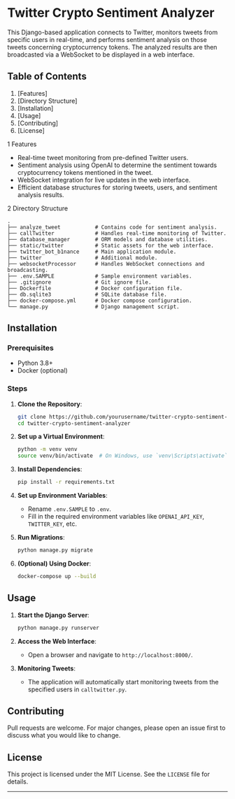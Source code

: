 # Twitter Crypto Sentiment Analyzer

This Django-based application connects to Twitter, monitors tweets from specific users in real-time, and performs sentiment analysis on those tweets concerning cryptocurrency tokens. The analyzed results are then broadcasted via a WebSocket to be displayed in a web interface.

## Table of Contents

1. [Features]
2. [Directory Structure]
3. [Installation]
4. [Usage]
5. [Contributing]
6. [License]

1 Features

- Real-time tweet monitoring from pre-defined Twitter users.
- Sentiment analysis using OpenAI to determine the sentiment towards cryptocurrency tokens mentioned in the tweet.
- WebSocket integration for live updates in the web interface.
- Efficient database structures for storing tweets, users, and sentiment analysis results.

2 Directory Structure

```
.
├── analyze_tweet           # Contains code for sentiment analysis.
├── callTwitter             # Handles real-time monitoring of Twitter.
├── database_manager        # ORM models and database utilities.
├── static/twitter          # Static assets for the web interface.
├── tw1tter_bot_b1nance     # Main application module.
├── twitter                 # Additional module.
├── websocketProcessor      # Handles WebSocket connections and broadcasting.
├── .env.SAMPLE             # Sample environment variables.
├── .gitignore              # Git ignore file.
├── Dockerfile              # Docker configuration file.
├── db.sqlite3              # SQLite database file.
├── docker-compose.yml      # Docker compose configuration.
└── manage.py               # Django management script.
```

## Installation

### Prerequisites

- Python 3.8+
- Docker (optional)

### Steps

1. **Clone the Repository**:
    ```bash
    git clone https://github.com/yourusername/twitter-crypto-sentiment-analyzer.git
    cd twitter-crypto-sentiment-analyzer
    ```

2. **Set up a Virtual Environment**:
    ```bash
    python -m venv venv
    source venv/bin/activate  # On Windows, use `venv\Scripts\activate`
    ```

3. **Install Dependencies**:
    ```bash
    pip install -r requirements.txt
    ```

4. **Set up Environment Variables**:
    - Rename `.env.SAMPLE` to `.env`.
    - Fill in the required environment variables like `OPENAI_API_KEY`, `TWITTER_KEY`, etc.

5. **Run Migrations**:
    ```bash
    python manage.py migrate
    ```

6. **(Optional) Using Docker**:
    ```bash
    docker-compose up --build
    ```

## Usage

1. **Start the Django Server**:
    ```bash
    python manage.py runserver
    ```

2. **Access the Web Interface**:
    - Open a browser and navigate to `http://localhost:8000/`.

3. **Monitoring Tweets**:
    - The application will automatically start monitoring tweets from the specified users in `calltwitter.py`.

## Contributing

Pull requests are welcome. For major changes, please open an issue first to discuss what you would like to change.

## License

This project is licensed under the MIT License. See the `LICENSE` file for details.

---
